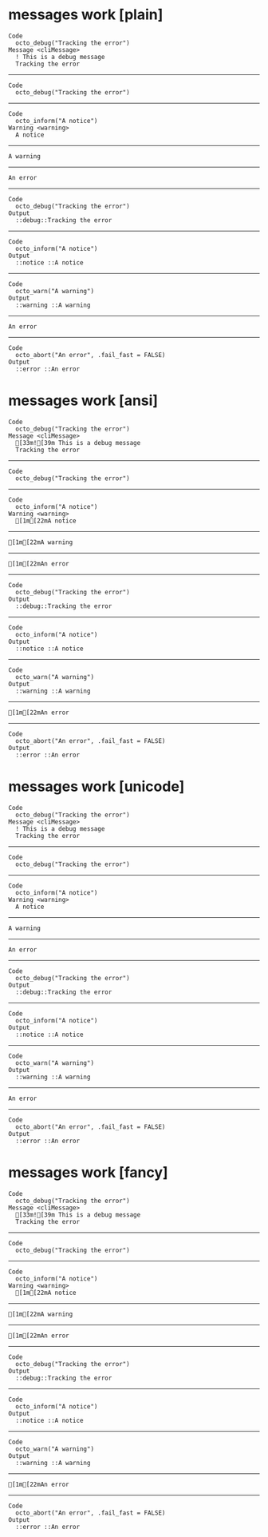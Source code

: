 # messages work [plain]

    Code
      octo_debug("Tracking the error")
    Message <cliMessage>
      ! This is a debug message
      Tracking the error

---

    Code
      octo_debug("Tracking the error")

---

    Code
      octo_inform("A notice")
    Warning <warning>
      A notice

---

    A warning

---

    An error

---

    Code
      octo_debug("Tracking the error")
    Output
      ::debug::Tracking the error

---

    Code
      octo_inform("A notice")
    Output
      ::notice ::A notice

---

    Code
      octo_warn("A warning")
    Output
      ::warning ::A warning

---

    An error

---

    Code
      octo_abort("An error", .fail_fast = FALSE)
    Output
      ::error ::An error

# messages work [ansi]

    Code
      octo_debug("Tracking the error")
    Message <cliMessage>
      [33m![39m This is a debug message
      Tracking the error

---

    Code
      octo_debug("Tracking the error")

---

    Code
      octo_inform("A notice")
    Warning <warning>
      [1m[22mA notice

---

    [1m[22mA warning

---

    [1m[22mAn error

---

    Code
      octo_debug("Tracking the error")
    Output
      ::debug::Tracking the error

---

    Code
      octo_inform("A notice")
    Output
      ::notice ::A notice

---

    Code
      octo_warn("A warning")
    Output
      ::warning ::A warning

---

    [1m[22mAn error

---

    Code
      octo_abort("An error", .fail_fast = FALSE)
    Output
      ::error ::An error

# messages work [unicode]

    Code
      octo_debug("Tracking the error")
    Message <cliMessage>
      ! This is a debug message
      Tracking the error

---

    Code
      octo_debug("Tracking the error")

---

    Code
      octo_inform("A notice")
    Warning <warning>
      A notice

---

    A warning

---

    An error

---

    Code
      octo_debug("Tracking the error")
    Output
      ::debug::Tracking the error

---

    Code
      octo_inform("A notice")
    Output
      ::notice ::A notice

---

    Code
      octo_warn("A warning")
    Output
      ::warning ::A warning

---

    An error

---

    Code
      octo_abort("An error", .fail_fast = FALSE)
    Output
      ::error ::An error

# messages work [fancy]

    Code
      octo_debug("Tracking the error")
    Message <cliMessage>
      [33m![39m This is a debug message
      Tracking the error

---

    Code
      octo_debug("Tracking the error")

---

    Code
      octo_inform("A notice")
    Warning <warning>
      [1m[22mA notice

---

    [1m[22mA warning

---

    [1m[22mAn error

---

    Code
      octo_debug("Tracking the error")
    Output
      ::debug::Tracking the error

---

    Code
      octo_inform("A notice")
    Output
      ::notice ::A notice

---

    Code
      octo_warn("A warning")
    Output
      ::warning ::A warning

---

    [1m[22mAn error

---

    Code
      octo_abort("An error", .fail_fast = FALSE)
    Output
      ::error ::An error

